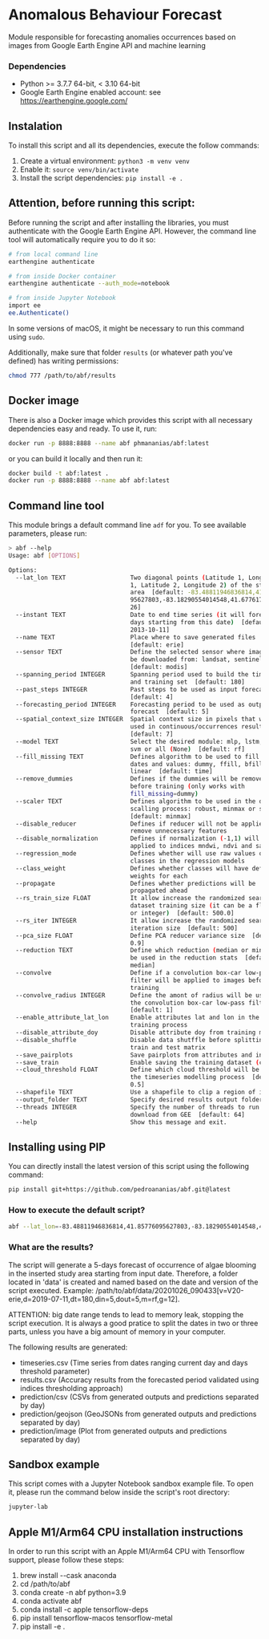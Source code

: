 # Anomalous Behaviour Forecast

Module responsible for forecasting anomalies occurrences based on images from Google Earth Engine API and machine learning



### Dependencies

- Python >= 3.7.7 64-bit, < 3.10 64-bit
- Google Earth Engine enabled account: see https://earthengine.google.com/



## Instalation

To install this script and all its dependencies, execute the follow commands:

1) Create a virtual environment: `python3 -m venv venv`
2) Enable it: `source venv/bin/activate`
2) Install the script dependencies: `pip install -e .`



## Attention, before running this script:

Before running the script and after installing the libraries, you must authenticate with the Google Earth Engine API. However, the command line tool will automatically require you to do it so:

```bash
# from local command line
earthengine authenticate

# from inside Docker container
earthengine authenticate --auth_mode=notebook

# from inside Jupyter Notebook
import ee
ee.Authenticate()
```

In some versions of macOS, it might be necessary to run this command using `sudo`.

Additionally, make sure that folder `results` (or whatever path you've defined) has writing permissions:

```bash
chmod 777 /path/to/abf/results
```


## Docker image

There is also a Docker image which provides this script with all necessary dependencies easy and ready. To use it, run:

```bash
docker run -p 8888:8888 --name abf phmananias/abf:latest
```

or you can build it locally and then run it:
```bash
docker build -t abf:latest .
docker run -p 8888:8888 --name abf abf:latest
```


## Command line tool

This module brings a default command line `adf` for you. To see available parameters, please run:

```bash
> abf --help
Usage: abf [OPTIONS]

Options:
  --lat_lon TEXT                  Two diagonal points (Latitude 1, Longitude
                                  1, Latitude 2, Longitude 2) of the study
                                  area  [default: -83.48811946836814,41.857760
                                  95627803,-83.18290554014548,41.6776173953378
                                  26]
  --instant TEXT                  Date to end time series (it will forecast 5
                                  days starting from this date)  [default:
                                  2013-10-11]
  --name TEXT                     Place where to save generated files
                                  [default: erie]
  --sensor TEXT                   Define the selected sensor where images will
                                  be downloaded from: landsat, sentinel, modis
                                  [default: modis]
  --spanning_period INTEGER       Spanning period used to build the timeseries
                                  and training set  [default: 180]
  --past_steps INTEGER            Past steps to be used as input forecast
                                  [default: 4]
  --forecasting_period INTEGER    Forecasting period to be used as output
                                  forecast  [default: 5]
  --spatial_context_size INTEGER  Spatial context size in pixels that will be
                                  used in continuous/occurrences results
                                  [default: 7]
  --model TEXT                    Select the desired module: mlp, lstm, rf,
                                  svm or all (None)  [default: rf]
  --fill_missing TEXT             Defines algorithm to be used to fill empty
                                  dates and values: dummy, ffill, bfill, time,
                                  linear  [default: time]
  --remove_dummies                Defines if the dummies will be removed
                                  before training (only works with
                                  fill_missing=dummy)
  --scaler TEXT                   Defines algorithm to be used in the data
                                  scalling process: robust, minmax or standard
                                  [default: minmax]
  --disable_reducer               Defines if reducer will not be applied to
                                  remove unnecessary features
  --disable_normalization         Defines if normalization (-1,1) will not be
                                  applied to indices mndwi, ndvi and sabi
  --regression_mode               Defines whether will use raw values or
                                  classes in the regression models
  --class_weight                  Defines whether classes will have defined
                                  weights for each
  --propagate                     Defines whether predictions will be
                                  propagated ahead
  --rs_train_size FLOAT           It allow increase the randomized search
                                  dataset training size (it can be a floater
                                  or integer)  [default: 500.0]
  --rs_iter INTEGER               It allow increase the randomized search
                                  iteration size  [default: 500]
  --pca_size FLOAT                Define PCA reducer variance size  [default:
                                  0.9]
  --reduction TEXT                Define which reduction (median or min) will
                                  be used in the reduction stats  [default:
                                  median]
  --convolve                      Define if a convolution box-car low-pass
                                  filter will be applied to images before
                                  training
  --convolve_radius INTEGER       Define the amont of radius will be used in
                                  the convolution box-car low-pass filter
                                  [default: 1]
  --enable_attribute_lat_lon      Enable attributes lat and lon in the
                                  training process
  --disable_attribute_doy         Disable attribute doy from training modeling
  --disable_shuffle               Disable data shutffle before splitting into
                                  train and test matrix
  --save_pairplots                Save pairplots from attributes and indices
  --save_train                    Enable saving the training dataset (csv)
  --cloud_threshold FLOAT         Define which cloud threshold will be used in
                                  the timeseries modelling process  [default:
                                  0.5]
  --shapefile TEXT                Use a shapefile to clip a region of interest
  --output_folder TEXT            Specify desired results output folder
  --threads INTEGER               Specify the number of threads to run image
                                  download from GEE  [default: 64]
  --help                          Show this message and exit.
```


## Installing using PIP

You can directly install the latest version of this script using the following command:

```bash
pip install git+https://github.com/pedroananias/abf.git@latest
```


### How to execute the default script?

```bash
abf --lat_lon=-83.48811946836814,41.85776095627803,-83.18290554014548,41.677617395337826 --name=erie --instant=2019-07-11 --output_folder=abf
```


### What are the results?

The script will generate a 5-days forecast of occurrence of algae blooming in the inserted study area starting from input date. Therefore, a folder located in 'data' is created and named based on the date and version of the script executed. Example: /path/to/abf/data/20201026_090433[v=V20-erie,d=2019-07-11,dt=180,din=5,dout=5,m=rf,g=12]. 

ATTENTION: big date range tends to lead to memory leak, stopping the script execution. It is always a good pratice to split the dates in two or three parts, unless you have a big amount of memory in your computer.

The following results are generated:

- timeseries.csv (Time series from dates ranging current day and days threshold parameter)
- results.csv (Accuracy results from the forecasted period validated using indices thresholding approach)
- prediction/csv (CSVs from generated outputs and predictions separated by day)
- prediction/geojson (GeoJSONs from generated outputs and predictions separated by day)
- prediction/image  (Plot from generated outputs and predictions separated by day)



## Sandbox example

This script comes with a Jupyter Notebook sandbox example file. To open it, please run the command below inside the script's root directory:

```bash
jupyter-lab
```


## Apple M1/Arm64 CPU installation instructions

In order to run this script with an Apple M1/Arm64 CPU with Tensorflow support, please follow these steps:

1) brew install --cask anaconda
2) cd /path/to/abf
3) conda create -n abf python=3.9
3) conda activate abf
4) conda install -c apple tensorflow-deps
5) pip install tensorflow-macos tensorflow-metal
6) pip install -e .